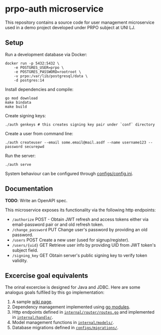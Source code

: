 # prpo-auth microservice

This repository contains a source code for user management microservice used in a demo project developed under PRPO subject at UNI LJ.

## Setup

Run a development database via Docker:

```shell
docker run -p 5432:5432 \
    -e POSTGRES_USER=prpo \
    -e POSTGRES_PASSWORD=rootroot \
    -v prpo:/var/lib/postgresql/data \
    -d postgres:14
```

Install dependencies and compile:

```shell
go mod download
make bindata
make build
```

Create signing keys:

```shell
./auth genkeys # this creates signing key pair under `conf` directory
```

Create a user from command line:

```shell
./auth createuser --email some.email@mail.asdf --name username123 --password securepwd
```

Run the server:

```shell
./auth serve
```

System behaviour can be configured through [configs/config.ini](configs/config.ini).

## Documentation

**TODO**: Write an OpenAPI spec.

This microservice exposes its functionality via the following http endpoints:

- `/authorize` POST - Obtain JWT refresh and access tokens either via email-password pair or and old refresh token.
- `/change_password` PUT Change user's password by providing an old password.
- `/users` POST Create a new user (used for signup/register).
- `/users/{uid}` GET Retrieve user info by providing UID from JWT token's subject field.
- `/signing_key` GET Obtain server's public signing key to verify token validity.

## Excercise goal equivalents

The orinal excercise is designed for Java and JDBC. Here are some analogus goals fulfiled by this go implementation:

1. A sample [wiki page](https://github.com/zigapk/prpo-auth/wiki).
2. Dependency management implemented using [go modules](go.mod).
3. Http endpoints defined in [`internal/router/routes.go`](internal/router/routes.go) and implemented in [`internal/handle/`](internal/handle).
4. Model management functions in [`internal/models/`](internal/models).
5. Database migrations defined in [`configs/migrations/`](configs/migrations/).
